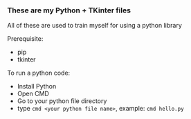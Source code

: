 ### These are my Python + TKinter files

All of these are used to train myself for using a python library

Prerequisite:
- pip
- tkinter

To run a python code:
- Install Python
- Open CMD
- Go to your python file directory
- type `cmd <your python file name>`, example: `cmd hello.py`
